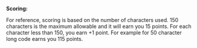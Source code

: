 **Scoring:** 

For reference, scoring is based on the number of characters used.
150 characters is the maximum allowable and it will earn you 15 points.
For each character less than 150, you earn +1 point. 
For example for 50 character long code earns you 115 points.
